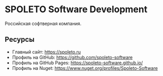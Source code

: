 #  SPOLETO Software Development

Российская софтверная компания.

## Ресурсы

 - Главный сайт: https://spoleto.ru
 - Профиль на GitHub: https://github.com/spoleto-software
 - Профиль на GitHub Pages: https://spoleto-software.github.io/
 - Профиль на Nuget: https://www.nuget.org/profiles/Spoleto-Software
